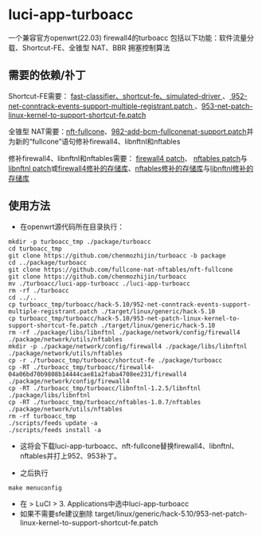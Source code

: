 # luci-app-turboacc
一个兼容官方openwrt(22.03) firewall4的turboacc
包括以下功能：软件流量分载、Shortcut-FE、全锥型 NAT、BBR 拥塞控制算法


## 需要的依赖/䃼丁
Shortcut-FE需要：
[ fast-classifier、shortcut-fe、simulated-driver ](https://github.com/coolsnowwolf/lede/tree/master/package/lean/shortcut-fe)、[ 952-net-conntrack-events-support-multiple-registrant.patch ](https://github.com/coolsnowwolf/lede/blob/master/target/linux/generic/hack-5.10/952-net-conntrack-events-support-multiple-registrant.patch)、[953-net-patch-linux-kernel-to-support-shortcut-fe.patch](https://github.com/coolsnowwolf/lede/blob/master/target/linux/generic/hack-5.10/953-net-patch-linux-kernel-to-support-shortcut-fe.patch)

全锥型 NAT需要：[nft-fullcone](https://github.com/fullcone-nat-nftables/nft-fullcone)、[982-add-bcm-fullconenat-support.patch](https://github.com/coolsnowwolf/lede/blob/master/target/linux/generic/hack-5.10/982-add-bcm-fullconenat-support.patch)并为新的“fullcone”语句修补firewall4、libnftnl和nftables

修补firewall4、libnftnl和nftables需要：
[firewall4 patch](https://github.com/wongsyrone/lede-1/blob/master/package/network/config/firewall4/patches/999-01-firewall4-add-fullcone-support.patch)、
[nftables patch](https://github.com/wongsyrone/lede-1/blob/master/package/network/utils/nftables/patches/999-01-nftables-add-fullcone-expression-support.patch)与
[libnftnl patch](https://github.com/wongsyrone/lede-1/blob/master/package/libs/libnftnl/patches/999-01-libnftnl-add-fullcone-expression-support.patch)或[firewall4修补的存储库](https://github.com/wongsyrone/openwrt-firewall4-with-fullcone)、[nftables修补的存储库](https://github.com/wongsyrone/nftables-1.0.2-with-fullcone)与[libnftnl修补的存储库](https://github.com/wongsyrone/libnftnl-1.2.1-with-fullcone)
## 使用方法
+  在openwrt源代码所在目录执行：
```
mkdir -p turboacc_tmp ./package/turboacc
cd turboacc_tmp 
git clone https://github.com/chenmozhijin/turboacc -b package
cd ../package/turboacc
git clone https://github.com/fullcone-nat-nftables/nft-fullcone
git clone https://github.com/chenmozhijin/turboacc
mv ./turboacc/luci-app-turboacc ./luci-app-turboacc
rm -rf ./turboacc
cd ../..
cp turboacc_tmp/turboacc/hack-5.10/952-net-conntrack-events-support-multiple-registrant.patch ./target/linux/generic/hack-5.10
cp turboacc_tmp/turboacc/hack-5.10/953-net-patch-linux-kernel-to-support-shortcut-fe.patch ./target/linux/generic/hack-5.10
rm -rf ./package/libs/libnftnl ./package/network/config/firewall4 ./package/network/utils/nftables
mkdir -p ./package/network/config/firewall4 ./package/libs/libnftnl ./package/network/utils/nftables
cp -r ./turboacc_tmp/turboacc/shortcut-fe ./package/turboacc
cp -RT ./turboacc_tmp/turboacc/firewall4-04a06bd70b9808b14444cae81a2faba4708ee231/firewall4 ./package/network/config/firewall4
cp -RT ./turboacc_tmp/turboacc/libnftnl-1.2.5/libnftnl ./package/libs/libnftnl
cp -RT ./turboacc_tmp/turboacc/nftables-1.0.7/nftables ./package/network/utils/nftables
rm -rf turboacc_tmp
./scripts/feeds update -a
./scripts/feeds install -a
```
+  这将会下载luci-app-turboacc、nft-fullcone替换firewall4、libnftnl、nftables并打上952、953补丁。

+  之后执行
```
make menuconfig
```
+  在 > LuCI > 3. Applications中选中luci-app-turboacc
+  如果不需要sfe建议删除 target/linux/generic/hack-5.10/953-net-patch-linux-kernel-to-support-shortcut-fe.patch




